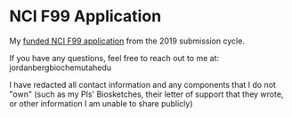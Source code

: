 # NCI F99 Application
My [funded NCI F99 application](https://github.com/j-berg/nci_f99/blob/main/Berg-Jordan_NCI-F99_2019-application_Redacted.pdf) from the 2019 submission cycle.

If you have any questions, feel free to reach out to me at: jordan<dot>berg<at>biochem<dot>utah<dot>edu
  
I have redacted all contact information and any components that I do not "own" (such as my PIs' Biosketches, their letter of support that they wrote, or other information I am unable to share publicly)
